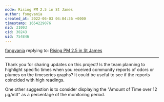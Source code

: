 ```yaml
---
node: Rising PM 2.5 in St James
author: fongvania
created_at: 2022-06-03 04:04:36 +0000
timestamp: 1654229076
nid: 31003
cid: 30243
uid: 754846
---
```




[fongvania](../profile/fongvania) replying to: [Rising PM 2.5 in St James](../notes/tylerknight/06-01-2022/rising-pm-2-5-in-st-james)

----
Thank you for sharing updates on this project! Is the team planning to highlight specific times when you received community reports of odors or plumes on the timeseries graphs? It could be useful to see if the reports coincided with high readings.

One other suggestion is to consider displaying the "Amount of Time over 12 μg/m3" as a percentage of the monitoring period.